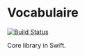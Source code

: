 # Vocabulaire
[![Build Status](https://travis-ci.org/QuStudio/Vocabulaire.svg?branch=master)](https://travis-ci.org/QuStudio/CoreLib)

Core library in Swift.
